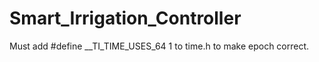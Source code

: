 # Smart_Irrigation_Controller

Must add 
    #define __TI_TIME_USES_64 1
to time.h to make epoch correct.